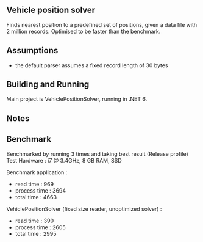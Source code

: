 Vehicle position solver
-----------------------
Finds nearest position to a predefined set of positions, given a data file with 
2 million records. Optimised to be faster than the benchmark.

Assumptions
---------------------
- the default parser assumes a fixed record length of 30 bytes

Building and Running
--------------------
Main project is VehiclePositionSolver, running in .NET 6. 
 
Notes
----------


Benchmark
----------------------------------------------
Benchmarked by running 3 times and taking best result (Release profile)
Test Hardware : i7 @ 3.4GHz, 8 GB RAM, SSD

Benchmark application :
- read time : 969
- process time : 3694
- total time : 4663

VehiclePositionSolver (fixed size reader, unoptimized solver) :
- read time : 390
- process time : 2605
- total time : 2995






 





